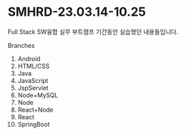 # SMHRD-23.03.14-10.25
Full Stack SW융합 실무 부트캠프 기간동안 실습했던 내용들입니다.

  Branches
1. Android  
2. HTML/CSS
3. Java
4. JavaScript
5. JspServlet
6. Node+MySQL
7. Node
8. React+Node
9. React
10. SpringBoot
